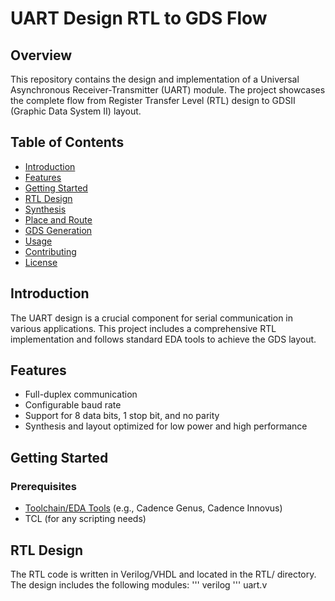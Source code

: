 
# UART Design RTL to GDS Flow

## Overview

This repository contains the design and implementation of a Universal Asynchronous Receiver-Transmitter (UART) module. The project showcases the complete flow from Register Transfer Level (RTL) design to GDSII (Graphic Data System II) layout.

## Table of Contents

- [Introduction](#introduction)
- [Features](#features)
- [Getting Started](#getting-started)
- [RTL Design](#rtl-design)
- [Synthesis](#synthesis)
- [Place and Route](#place-and-route)
- [GDS Generation](#gds-generation)
- [Usage](#usage)
- [Contributing](#contributing)
- [License](#license)

## Introduction

The UART design is a crucial component for serial communication in various applications. This project includes a comprehensive RTL implementation and follows standard EDA tools to achieve the GDS layout.

## Features

- Full-duplex communication
- Configurable baud rate
- Support for 8 data bits, 1 stop bit, and no parity
- Synthesis and layout optimized for low power and high performance

## Getting Started

### Prerequisites

- [Toolchain/EDA Tools](#) (e.g., Cadence Genus, Cadence Innovus)
- TCL (for any scripting needs)

## RTL Design
The RTL code is written in Verilog/VHDL and located in the RTL/ directory. The design includes the following modules:
''' verilog ''' uart.v


